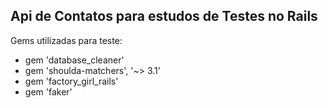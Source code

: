 ## Api de Contatos para estudos de Testes no Rails

Gems utilizadas para teste:

* gem 'database_cleaner'
* gem 'shoulda-matchers', '~> 3.1'
* gem 'factory_girl_rails'
* gem 'faker'